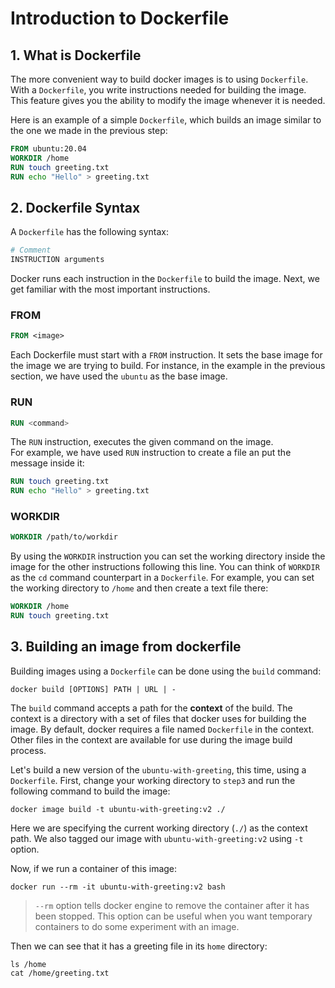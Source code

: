 # Introduction to Dockerfile

## 1. What is Dockerfile
The more convenient way to build docker images is to using `Dockerfile`. 
With a `Dockerfile`, you write instructions needed for building the image. This feature gives you the ability to modify the image whenever it is needed.

Here is an example of a simple `Dockerfile`, which builds an image similar to the one we made in the previous step:
```dockerfile
FROM ubuntu:20.04
WORKDIR /home
RUN touch greeting.txt
RUN echo "Hello" > greeting.txt
``` 

## 2. Dockerfile Syntax
A `Dockerfile` has the following syntax:
```dockerfile
# Comment
INSTRUCTION arguments
```
Docker runs each instruction in the `Dockerfile` to build the image.
Next, we get familiar with the most important instructions.
### FROM
```dockerfile
FROM <image>
```
Each Dockerfile must start with a
`FROM` instruction. It sets the base image for the image we are trying to build. For instance, in the example in the previous section, we have used the `ubuntu` as the base image. 

### RUN
```dockerfile
RUN <command>
```
The `RUN` instruction, executes the given command on the image.  
For example, we have used `RUN` instruction to create a file an put the message inside it:
```dockerfile
RUN touch greeting.txt
RUN echo "Hello" > greeting.txt
```

### WORKDIR
```dockerfile
WORKDIR /path/to/workdir
```
By using the `WORKDIR` instruction you can set the working directory inside the image for the other instructions following this line. You can think of `WORKDIR` as the `cd` command counterpart in a `Dockerfile`. 
For example, you can set the working directory to `/home` and then create a text file there:
```dockerfile
WORKDIR /home
RUN touch greeting.txt
```

## 3. Building an image from dockerfile
Building images using a `Dockerfile` can be done using the `build` command:
``` 
docker build [OPTIONS] PATH | URL | -
```

The `build` command accepts a path for the **context** of the build. The context is a directory with a set of files that docker uses for building the image. By default, docker requires a file named `Dockerfile` in the context. Other files in the context are available for use during the image build process. 

Let's build a new version of the `ubuntu-with-greeting`, this time, using a `Dockerfile`. First, change your working directory to `step3` and run the following command to build the image:
```
docker image build -t ubuntu-with-greeting:v2 ./
```
Here we are specifying the current working directory (`./`) as the context path. We also tagged our image with `ubuntu-with-greeting:v2` using `-t` option. 

Now, if we run a container of this image:
```
docker run --rm -it ubuntu-with-greeting:v2 bash
```
> `--rm` option tells docker engine to remove the container after it has been stopped. This option can be useful when you want temporary containers to do some experiment with an image.

Then we can see that it has a greeting file in its `home` directory:
```
ls /home
cat /home/greeting.txt
```
